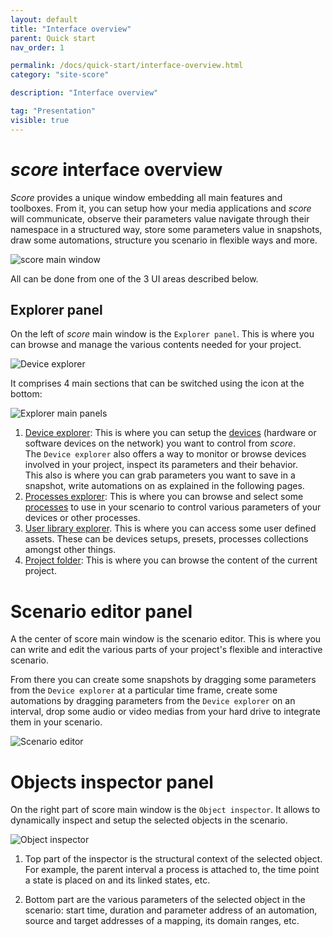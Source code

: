 ```yaml
---
layout: default
title: "Interface overview"
parent: Quick start
nav_order: 1

permalink: /docs/quick-start/interface-overview.html
category: "site-score"

description: "Interface overview"

tag: "Presentation"
visible: true
---
```


# *score* interface overview

*Score* provides a unique window embedding all main features and toolboxes. From it, you can setup how your media applications and *score* will communicate, observe their parameters value navigate through their namespace in a structured way, store some parameters value in snapshots, draw some automations, structure you scenario in flexible ways and more.

![score main window](/score-docs/assets/images/quick-start/score-interface/score-main-window.png "score main window")

All can be done from one of the 3 UI areas described below.

## Explorer panel

On the left of *score* main window is the `Explorer panel`. This is where you can browse and manage the various contents needed for your project. 

![Device explorer](/score-docs/assets/images/quick-start/score-interface/device_explorer.png "Device explorer")

It comprises 4 main sections that can be switched using the icon at the bottom:

![Explorer main panels](/score-docs/assets/images/quick-start/score-interface/explorer-panels.png)

1. [Device explorer](/score-docs/docs/reference-manual/references/glossary.html#device-explorer): This is where you can setup the [devices](/score-docs/docs/reference-manual/references/glossary.html#device) (hardware or software devices on the network) you want to control from *score*.  
  The `Device explorer` also offers a way to monitor or browse devices involved in your project, inspect its parameters and their behavior.  
  This also is where you can grab parameters you want to save in a snapshot, write automations on as explained in the following pages.
2. [Processes explorer](/score-docs/docs/reference-manual/references/glossary.html#processes-explorer): This is where you can browse and select some [processes](/score-docs/docs/reference-manual/references/glossary.html#process) to use in your scenario to control various parameters of your devices or other processes.
3. [User library explorer](/score-docs/docs/reference-manual/references/glossary.html#user-library). This is where you can access some user defined assets. These can be devices setups, presets, processes collections amongst other things.
4. [Project folder](/score-docs/docs/reference-manual/references/glossary.html#project-folder): This is where you can browse the content of the current project.


# Scenario editor panel

A the center of score main window is the scenario editor. This is where you can write and edit the various parts of your project's flexible and interactive scenario.

From there you can create some snapshots by dragging some parameters from the `Device explorer` at a particular time frame, create some automations by dragging parameters from the `Device explorer` on an interval, drop some audio or video medias from your hard drive to integrate them in your scenario.

![Scenario editor](/score-docs/assets/images/quick-start/score-interface/scenario_editor.png "Scenario editor")

# Objects inspector panel

On the right part of score main window is the `Object inspector`. It allows to dynamically inspect and setup the selected objects in the scenario.

![Object inspector](/score-docs/assets/images/quick-start/score-interface/dynamic_inspector.png "Object inspector")

1. Top part of the inspector is the structural context of the selected object. For example, the parent interval a process is attached to, the time point a state is placed on and its linked states, etc.

2. Bottom part are the various parameters of the selected object in the scenario: start time, duration and parameter address of an automation, source and target addresses of a mapping, its domain ranges, etc.